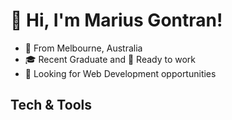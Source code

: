 <h1>👋 Hi, I'm Marius Gontran!</h1>

- 📍 From Melbourne, Australia 
- 🎓 Recent Graduate and 💼 Ready to work
- 👀 Looking for Web Development opportunities


<h2>Tech & Tools</h2>


<!---
mariusgontran/mariusgontran is a ✨ special ✨ repository because its `README.md` (this file) appears on your GitHub profile.
You can click the Preview link to take a look at your changes.
--->
